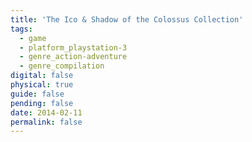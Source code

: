 ```yaml
---
title: 'The Ico & Shadow of the Colossus Collection'
tags:
  - game
  - platform_playstation-3
  - genre_action-adventure
  - genre_compilation
digital: false
physical: true
guide: false
pending: false
date: 2014-02-11
permalink: false
---
```

